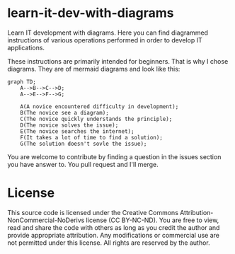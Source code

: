 # learn-it-dev-with-diagrams
Learn IT development with diagrams.
Here you can find diagrammed instructions of various operations performed in order to develop IT applications.

These instructions are primarily intended for beginners. That is why I chose diagrams. They are of mermaid diagrams and look like this:
```mermaid
graph TD;
    A-->B-->C-->D;
    A-->E-->F-->G;

    A(A novice encountered difficulty in development);
    B(The novice see a diagram);
    C(The novice quickly understands the principle);
    D(The novice solves the issue);
    E(The novice searches the internet);
    F(It takes a lot of time to find a solution);
    G(The solution doesn't sovle the issue);
```

You are welcome to contribute by finding a question in the issues section you have answer to. You pull request and I'll merge.


# License
This source code is licensed under the Creative Commons Attribution-NonCommercial-NoDerivs license (CC BY-NC-ND). You are free to view, read and share the code with others as long as you credit the author and provide appropriate attribution. Any modifications or commercial use are not permitted under this license. All rights are reserved by the author.
